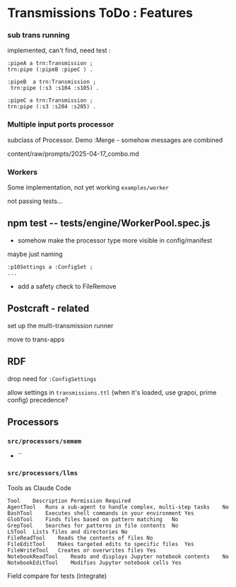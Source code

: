 # Transmissions ToDo : Features

### sub trans running

implemented, can't find, need test :

```turtle
:pipeA a trn:Transmission ;
trn:pipe (:pipeB :pipeC ) .

:pipeB  a trn:Transmission ;
 trn:pipe (:s3 :s104 :s105) .

:pipeC a trn:Transmission ;
trn:pipe (:s3 :s204 :s205) .
```

### Multiple input ports processor

subclass of Processor. Demo :Merge - somehow messages are combined

content/raw/prompts/2025-04-17_combo.md

### Workers

Some implementation, not yet working `examples/worker`

not passing tests...

npm test -- tests/engine/WorkerPool.spec.js
---

* somehow make the processor type more visible in config/manifest

maybe just naming
```turtle
:p10Settings a :ConfigSet ;
...
```


* add a safety check to FileRemove

## Postcraft - related

set up the multi-transmission runner

move to trans-apps



## RDF

drop need for `:ConfigSettings`

allow settings in `transmissions.ttl`
(when it's loaded, use grapoi, prime config)
precedence?

## Processors

### `src/processors/semem`

* ``

### `src/processors/llms`


Tools as Claude Code
```
Tool	Description	Permission Required
AgentTool	Runs a sub-agent to handle complex, multi-step tasks	No
BashTool	Executes shell commands in your environment	Yes
GlobTool	Finds files based on pattern matching	No
GrepTool	Searches for patterns in file contents	No
LSTool	Lists files and directories	No
FileReadTool	Reads the contents of files	No
FileEditTool	Makes targeted edits to specific files	Yes
FileWriteTool	Creates or overwrites files	Yes
NotebookReadTool	Reads and displays Jupyter notebook contents	No
NotebookEditTool	Modifies Jupyter notebook cells	Yes
```

Field compare for tests (integrate)

